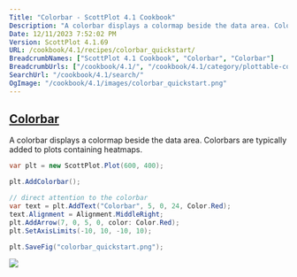 ```yaml
---
Title: "Colorbar - ScottPlot 4.1 Cookbook"
Description: "A colorbar displays a colormap beside the data area. Colorbars are typically added to plots containing heatmaps."
Date: 12/11/2023 7:52:02 PM
Version: ScottPlot 4.1.69
URL: /cookbook/4.1/recipes/colorbar_quickstart/
BreadcrumbNames: ["ScottPlot 4.1 Cookbook", "Colorbar", "Colorbar"]
BreadcrumbUrls: ["/cookbook/4.1/", "/cookbook/4.1/category/plottable-colorbar", "/cookbook/4.1/recipes/colorbar_quickstart/"]
SearchUrl: "/cookbook/4.1/search/"
OgImage: "/cookbook/4.1/images/colorbar_quickstart.png"
---
```


<h2><a href='/cookbook/4.1/recipes/colorbar_quickstart/'>Colorbar</a></h2>

A colorbar displays a colormap beside the data area. Colorbars are typically added to plots containing heatmaps.

```cs
var plt = new ScottPlot.Plot(600, 400);

plt.AddColorbar();

// direct attention to the colorbar
var text = plt.AddText("Colorbar", 5, 0, 24, Color.Red);
text.Alignment = Alignment.MiddleRight;
plt.AddArrow(7, 0, 5, 0, color: Color.Red);
plt.SetAxisLimits(-10, 10, -10, 10);

plt.SaveFig("colorbar_quickstart.png");
```

<img src='../../images/colorbar_quickstart.png' class='d-block mx-auto my-5' />


